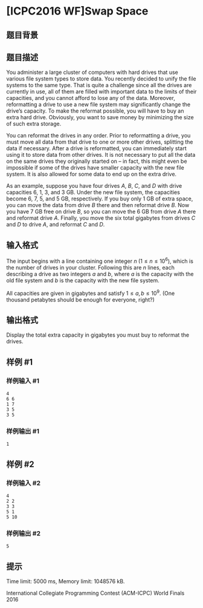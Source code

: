 # [ICPC2016 WF]Swap Space

## 题目背景



## 题目描述

You administer a large cluster of computers with hard drives that use various file system types to store data. You recently decided to unify the file systems to the same type. That is quite a challenge since all the drives are currently in use, all of them are filled with important data to the limits of their capacities, and you cannot afford to lose any of the data. Moreover, reformatting a drive to use a new file system may significantly change the drive’s capacity. To make the reformat possible, you will have to buy an extra hard drive. Obviously, you want to save money by minimizing the size of such extra storage.

You can reformat the drives in any order. Prior to reformatting a drive, you must move all data from that drive to one or more other drives, splitting the data if necessary. After a drive is reformatted, you can immediately start using it to store data from other drives. It is not necessary to put all the data on the same drives they originally started on – in fact, this might even be impossible if some of the drives have smaller capacity with the new file system. It is also allowed for some data to end up on the extra drive.

As an example, suppose you have four drives $A$, $B$, $C$, and $D$ with drive capacities $6$, $1$, $3$, and $3$ GB. Under the new file system, the capacities become $6$, $7$, $5$, and $5$ GB, respectively. If you buy only $1$ GB of extra space, you can move the data from drive $B$ there and then reformat drive $B$. Now you have $7$ GB free on drive $B$, so you can move the $6$ GB from drive $A$ there and reformat drive $A$. Finally, you move the six total gigabytes from drives $C$ and $D$ to drive $A$, and reformat $C$ and $D$.

## 输入格式

The input begins with a line containing one integer $n$ ($1 \le n \le 10^6$), which is the number of drives in your cluster. Following this are $n$ lines, each describing a drive as two integers $a$ and $b$, where $a$ is the capacity with the old file system and $b$ is the capacity with the new file system.

All capacities are given in gigabytes and satisfy $1 \le a,b \le 10^9$. (One thousand petabytes should be enough for everyone, right?)

## 输出格式

Display the total extra capacity in gigabytes you must buy to reformat the drives.

## 样例 #1

### 样例输入 #1
```
4
6 6
1 7
3 5
3 5
```

### 样例输出 #1

```
1
```

## 样例 #2

### 样例输入 #2
```
4
2 2
3 3
5 1
5 10
```

### 样例输出 #2

```
5
```

## 提示

Time limit: 5000 ms, Memory limit: 1048576 kB. 

 International Collegiate Programming Contest (ACM-ICPC) World Finals 2016
